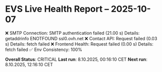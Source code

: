 # EVS Live Health Report – 2025-10-07

❌ SMTP Connection: SMTP authentication failed (21.00 s)
   Details: getaddrinfo ENOTFOUND ssl0.ovh.net
❌ Contact API: Request failed (0.03 s)
   Details: fetch failed
❌ Frontend Health: Request failed (0.00 s)
   Details: fetch failed
✅ Env Consistency: 100%

**Overall Status**: CRITICAL
**Last run**: 8.10.2025, 00:16:10 CET
**Next run**: 8.10.2025, 12:16:10 CET
